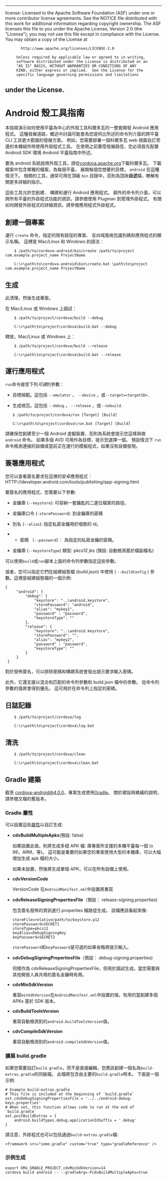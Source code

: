 * * *

license: Licensed to the Apache Software Foundation (ASF) under one or more contributor license agreements. See the NOTICE file distributed with this work for additional information regarding copyright ownership. The ASF licenses this file to you under the Apache License, Version 2.0 (the "License"); you may not use this file except in compliance with the License. You may obtain a copy of the License at

           http://www.apache.org/licenses/LICENSE-2.0
    
         Unless required by applicable law or agreed to in writing,
         software distributed under the License is distributed on an
         "AS IS" BASIS, WITHOUT WARRANTIES OR CONDITIONS OF ANY
         KIND, either express or implied.  See the License for the
         specific language governing permissions and limitations
    

## under the License.

# Android 殼工具指南

本指南演示如何使用平臺為中心的外殼工具科爾多瓦的一整套開發 Android 應用程式。 這種發展道路，概述中討論可能會為您提供比所述的命令列介面的跨平臺 CLI 工具更大範圍的發展方案。 例如，您需要部署一個科爾多瓦 web 視圖自訂旁邊的本機組件時使用外殼程式工具。 在使用之前要麼發展路徑，您必須首先配置 Android SDK 環境 Android 平臺指南中所述。

要為 android 系統啟用外殼工具，請從[cordova.apache.org][1]下載科爾多瓦。 下載檔案中包含單獨的檔案，為每個平臺。 展開每個您想要的目標， `android` 在這種情況下。 相關的工具，通常可用在頂級 `bin` 目錄中，否則為諮詢**自述**檔，瞭解有關更多詳細的指示。

 [1]: http://cordova.apache.org

這些工具允許您創建、 構建和運行 Android 應用程式。 額外的命令列介面，可以跨所有平臺的外掛程式功能的資訊，請參閱使用 Plugman 到管理外掛程式。 有關如何開發外掛程式的詳細資訊，請參閱應用程式外掛程式。

## 創建一個專案

運行 `create` 命令，指定的現有路徑的專案、 反向域風格包識別碼和應用程式的顯示名稱。 這裡是 Mac/Linux 和 Windows 的語法：

        $ /path/to/cordova-android/bin/create /path/to/project com.example.project_name ProjectName
    
        C:\>\path\to\cordova-android\bin\create.bat \path\to\project com.example.project_name ProjectName
    

## 生成

此清理，然後生成專案。

在 Mac/Linux 或 Windows 上調試：

        $ /path/to/project/cordova/build --debug
    
        C:\>\path\to\project\cordova\build.bat --debug
    

釋放，Mac/Linux 或 Windows 上：

        $ /path/to/project/cordova/build --release
    
        C:\>\path\to\project\cordova\build.bat --release
    

## 運行應用程式

`run`命令接受下列*可選*的參數：

*   目標規範。這包括 `--emulator` ， `--device` ，或`--target=<targetID>`.

*   生成規范。這包括 `--debug` ， `--release` ，或`--nobuild`.
    
        $ /path/to/project/cordova/run [Target] [Build]
        
        C:\>\path\to\project\cordova\run.bat [Target] [Build]
        

請確保您創建至少一個 Android 虛擬裝置，否則為系統會提示您這樣與做 `android` 命令。 如果多個 AVD 可用作為目標，提示您選擇一個。 預設情況下 `run` 命令檢測連接的設備或當前正在運行的模擬程式，如果沒有設備發現。

## 簽署應用程式

您可以查看簽名要求在這裡的安卓應用程式： HTTP://developer.android.com/tools/publishing/app-signing.html

要簽名的應用程式，您需要以下參數:

*   金鑰庫 (`--keystore`): 可容納一套鑰匙的二進位檔案的路徑。

*   金鑰庫口令 (`-storePassword`): 到金鑰庫的密碼

*   別名 (`--alias`): 指定私密金鑰用於唱歌的 id。

*   * 密碼 （`--password`）： 為指定的私密金鑰的密碼。

*   金鑰庫 (`--keystoreType`) 類型: pkcs12 jks (預設: 自動檢測基於檔副檔名)

可以使用`build`或`run`腳本上面的命令列參數指定這些參數。

或者，您可以指定它們在組建組態檔 (build.json) 中使用 ( `--buildConfig` ) 參數。這裡是組建組態檔的一個示例:

    {
         "android": {
             "debug": {
                 "keystore": "..\android.keystore",
                 "storePassword": "android",
                 "alias": "mykey1",
                 "password" : "password",
                 "keystoreType": ""
             },
             "release": {
                 "keystore": "..\android.keystore",
                 "storePassword": "",
                 "alias": "mykey2",
                 "password" : "password",
                 "keystoreType": ""
             }
         }
     }
    

對於發佈簽名，可以排除密碼和構建系統會發出提示要求輸入密碼。

此外，它還支援以混合和匹配的命令列參數和 build.json 檔中的參數。 從命令列參數的值將會得到優先。 這可用於在命令列上指定的密碼。

## 日誌記錄

        $ /path/to/project/cordova/log
    
        C:\>\path\to\project\cordova\log.bat
    

## 清洗

        $ /path/to/project/cordova/clean
    
        C:\>\path\to\project\cordova\clean.bat
    

## Gradle 建築

截至 cordova-android@4.0.0，專案生成使用[Gradle][2]。 關於建設與螞蟻的說明，請參閱文檔的舊版本。

 [2]: http://www.gradle.org/

### Gradle 屬性

可以設置這些[屬性][3]以自訂生成:

 [3]: http://www.gradle.org/docs/current/userguide/tutorial_this_and_that.html

*   **cdvBuildMultipleApks**(預設: false)
    
    如果設置此值，則將生成多個 APK 檔: 庫專案所支援的本機平臺每一個 (x 86，ARM，等)。 這可能是重要的如果您的專案使用大型的本機庫，可以大幅增加生成 apk 檔的大小。
    
    如果未設置，然後將生成單個 APK，可以在所有設備上使用。

*   **cdvVersionCode**
    
    VersionCode 在`AndroidManifest.xml`中設置將重寫

*   **cdvReleaseSigningPropertiesFile**（預設： release-signing.properties)
    
    包含簽名發佈的資訊進行.properties 檔路徑生成。 該檔應該看起來像:
    
        storeFile=relative/path/to/keystore.p12
        storePassword=SECRET1
        storeType=pkcs12
        keyAlias=DebugSigningKey
        keyPassword=SECRET2
        
    
    `storePassword`和`keyPassword`是可選的如果省略將提示輸入。

*   **cdvDebugSigningPropertiesFile**（預設： debug-signing.properties)
    
    同樣作為 cdvReleaseSigningPropertiesFile，但用於調試生成。當您需要與其他開發人員共用的簽名金鑰時有用。

*   **cdvMinSdkVersion**
    
    重寫`minSdkVersion`在`AndroidManifest.xml`中設置的值。有用的當創建多個 APKs 基於 SDK 版本。

*   **cdvBuildToolsVersion**
    
    重寫自動檢測到的`android.buildToolsVersion`值。

*   **cdvCompileSdkVersion**
    
    重寫自動檢測到的`android.compileSdkVersion`值。

### 擴展 build.gradle

如果您需要自訂`build.gradle`，而不是直接編輯，您應該創建一個名為`build-extras.gradle`的同級檔。 此檔將包含由主要的`build.gradle`時本。 下面是一個示例:

    # Example build-extras.gradle
    # This file is included at the beginning of `build.gradle`
    ext.cdvDebugSigningPropertiesFile = '../../android-debug-keys.properties'
    # When set, this function allows code to run at the end of `build.gradle`
    ext.postBuildExtras = {
        android.buildTypes.debug.applicationIdSuffix = '.debug'
    }
    

請注意，外掛程式也可以包括通過`build-extras.gradle`檔:

    <framework src="some.gradle" custom="true" type="gradleReference" />
    

### 示例生成

    export ORG_GRADLE_PROJECT_cdvMinSdkVersion=14
    cordova build android -- --gradleArg=-PcdvBuildMultipleApks=true